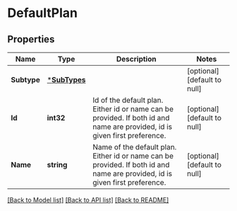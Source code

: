 # DefaultPlan

## Properties
Name | Type | Description | Notes
------------ | ------------- | ------------- | -------------
**Subtype** | [***SubTypes**](SubTypes.md) |  | [optional] [default to null]
**Id** | **int32** | Id of the default plan. Either id or name can be provided. If both id and name are provided, id is given first preference. | [optional] [default to null]
**Name** | **string** | Name of the default plan. Either id or name can be provided. If both id and name are provided, id is given first preference. | [optional] [default to null]

[[Back to Model list]](../README.md#documentation-for-models) [[Back to API list]](../README.md#documentation-for-api-endpoints) [[Back to README]](../README.md)

